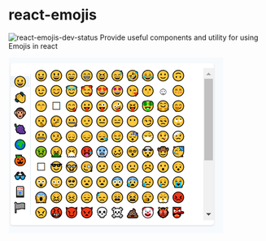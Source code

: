 # react-emojis 
![react-emojis-dev-status]
Provide useful components and utility for using Emojis in react

![Screen shot](https://raw.githubusercontent.com/bawdeveloppement/react-emojis/master/emoji.png)

[react-emojis-dev-status]: https://img.shields.io/badge/status-dev-yellow?style=social&logo=react
